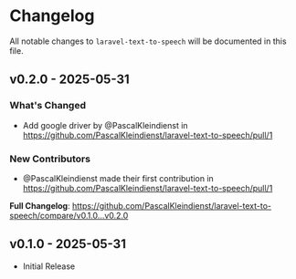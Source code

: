 # Changelog

All notable changes to `laravel-text-to-speech` will be documented in this file.

## v0.2.0 - 2025-05-31

### What's Changed

* Add google driver by @PascalKleindienst in https://github.com/PascalKleindienst/laravel-text-to-speech/pull/1

### New Contributors

* @PascalKleindienst made their first contribution in https://github.com/PascalKleindienst/laravel-text-to-speech/pull/1

**Full Changelog**: https://github.com/PascalKleindienst/laravel-text-to-speech/compare/v0.1.0...v0.2.0

## v0.1.0 - 2025-05-31

- Initial Release
